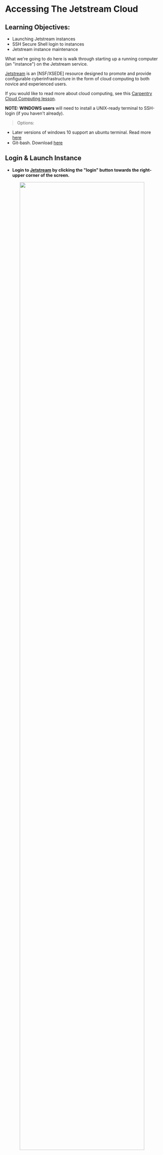 Accessing The Jetstream Cloud
===

## Learning Objectives:
+ Launching Jetstream instances
+ SSH Secure Shell login to instances
+ Jetstream instance maintenance


What we're going to do here is walk through starting up a running
computer (an "instance") on the Jetstream service. 

[Jetstream](https://jetstream-cloud.org/) is an [NSF/XSEDE] resource designed to promote and provide configurable cyberinfrastructure in the form of cloud computing to both novice and experienced users.

If you would like to read more about cloud computing, see this [Carpentry Cloud Computing lesson](http://www.datacarpentry.org/cloud-genomics/01-why-cloud-computing/).

**NOTE: WINDOWS users** will need to install a UNIX-ready terminal to SSH-login (if you haven't already). 
> Options:
* Later versions of windows 10 support an ubuntu terminal. Read more [here](https://tutorials.ubuntu.com/tutorial/tutorial-ubuntu-on-windows#0)
* Git-bash. Download [here](https://gitforwindows.org/)

## Login & Launch Instance

- **Login to [Jetstream](https://use.jetstream-cloud.org/application/jetstream/../_static/search) by clicking the "login" button towards the right-upper corner of the screen.**

<center><img src="../_static/login1.png" width="90%"></center>
<br>

<center><img src="../_static/login2.png" width="90%"></center>
<br>

- **Fill in your Jetstream username and password and click "LOGIN"**

<center><img src="../_static/login3.png" width="90%"></center>
<br>

- **Select the "Projects" tab and then click the "CREATE NEW PROJECT" button**

<center><img src="../_static/login4.png" width="90%"></center>
<br>

- **Give your Project folder a name, first and last name would be best while here (Description is optional). Then click "CREATE".**

<center><img src="../_static/login5.png" width="90%"></center>
<br>

- **Click on your newly created project and then Click on "NEW" and then "Instance" from the drop-down menu to start up a new virtual machine.**

<center><img src="../_static/login6.png" width="90%"></center>
<br>

- **To select an image click on "Show All" tab and Search for "ANGUS 2019" and choose the "ANGUS 2019" image created by 'titus'.**

<center><img src="../_static/login7.png" width="90%"></center>
<br>

**NOTE:** Here "Image" refers to the template of a virtual machine containing an installed operating system, software, and configuration stored as a file on disk. Think of it like apps that come with your phone before you add new ones on your own.

You will be presented with options to choose and configure your virtual machine here:

* **Instance Name: e.x., "ANGUS 2019 base image" or you can leave it default which is the image name.**

* **Base Image Version: "1.4"**

* **Project: select your project folder**

* **Allocation Source: TG-MCB190088**

* **Provider: "Jetstream Indiana University"**

* **Instance size: We recommend "m1.medium" (CPU: 6, Mem: 16GB, Disk: 60GB) for this tutorial; though depending on your allocations, choose the most suitable one.**

<center><img src="../_static/login8.png" width="90%"></center>
<br>

- **Launch instance and wait for the build to be deployed (~ 5-10 minutes).**

> ***Note: During the build process: `scheduling-->building-->spawning-->deploying-->Networking-->N/A`. Once the virtual machine is ready, the "Activity" column will show "N/A" and the "Status" column will turn green and "Active".***

<center><img src="../_static/login9.png" width="65%"></center>
<br>

- **Navigate back to 'Projects' and click on your new instance's name to see more information related to the instance you just created! and Copy the IP address of your instance created.**

<center><img src="../_static/login10.png" width="90%"></center>
<br>

> **Great! We have now built our very own remote virtual machine with all the software pre-installed. Next we will use SSH-Secure-Login to access these remote instances from our laptop !!!.**

## SSH Secure-Login

<center><img src="../_static/ssh.png" width="90%"></center>
<br>

- macOS & LINUX users can open a Terminal window now.
- Windows 10 users with ubuntu can open a terminal 
- If your windows doesn't come with ubuntu distribution, users start a new session in git bash
	+ Start a new session; Fill in your "remote host" the IP address of your virtual machine; select "specify username" and enter your Jetstream username; Click OK.


- **Establish a secure-login to the instance by typing the following:**

```
$ ssh your_Jetstreamusername@ip_address
```

<center><img src="../_static/login11.png" width="90%"></center>
<br>

- **This should log you into Jetstream and you should see a screen like this; Enter 'yes' and then enter your Jetstream password.**

> Your cursor will not move or indicate you are typing as you enter your password. If you make a mistake, hit enter and you will be prompted again.

<center><img src="../_static/login12.png" width="90%"></center>
<br>

> **Success !!! We have established connections with our instances. Proceed to the Tutorial section.**

## Instance Maintenance

> To end your current session on an Instance and close SSH connection, type 'exit'

#### Jetstream Dashboard

<center><img src="../_static/jet_dashboard.png" width="90%"></center>
<br>

### Instance Actions

<center><img src="../_static/jet_actions.png" width="50%"></center>
<br>

| Action | Description |
| :-----: | ----- |
| Report | instance exhibiting unexpected behavior? Report here |
| Image | Request an image (a type of template for a virtual machine) of a running instance |
| Suspend | Suspending an instance frees up resources for other users and allows you to safely preserve the state of your instance without imaging. Your time allocation no longer counts against you in the suspended mode |
| Shelve | Shelving will safely preserve the state of your instance for later use. And, it frees up resources for other users . In fact, it is the best way to reduce resource usage when compared with other actions, like "suspend" and "stop".Your time allocation no longer counts against you in the shelved mode |
| Stop | Stop an instance |
| Reboot | Reboot an instance |
| Redeploy | Redeploying an instance will allow you to fix instances that show up as 'active - deploy_error' |
| Delete | following instance will be shut down and all data will be permanently lost |

## Additional Features

### You can access a shell terminal and a web-desktop via your browser !!!

<center><img src="../_static/jet_links.png" width="50%"></center>
<br>
